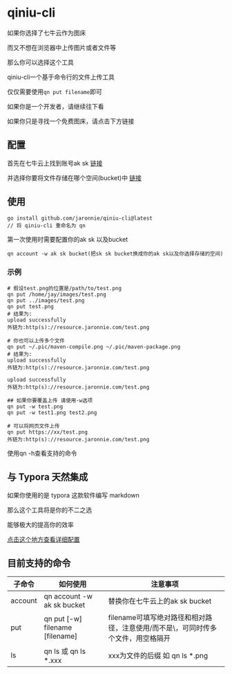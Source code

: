 # qiniu-cli

如果你选择了七牛云作为图床

而又不想在浏览器中上传图片或者文件等

那么你可以选择这个工具

qiniu-cli一个基于命令行的文件上传工具

仅仅需要使用`qn put filename`即可

如果你是一个开发者，请继续往下看

如果你只是寻找一个免费图床，请点击下方链接

## 配置

首先在七牛云上找到账号ak sk [链接](https://portal.qiniu.com/user/key)

并选择你要将文件存储在哪个空间(bucket)中 [链接](https://portal.qiniu.com/kodo/bucket)

## 使用

```shell
go install github.com/jaronnie/qiniu-cli@latest
// 将 qiniu-cli 重命名为 qn
```


第一次使用时需要配置你的ak sk 以及bucket

`qn account -w ak sk bucket(把sk sk bucket换成你的ak sk以及你选择存储的空间)`

### 示例

```shell
# 假设test.png的位置是/path/to/test.png
qn put /home/jay/images/test.png
qn put ../images/test.png
qn put test.png
# 结果为:
upload successfully
外链为:http(s)://resource.jaronnie.com/test.png

# 你也可以上传多个文件
qn put ~/.pic/maven-compile.png ~/.pic/maven-package.png
# 结果为:
upload successfully
外链为:http(s)://resource.jaronnie.com/test.png

upload successfully
外链为:http(s)://resource.jaronnie.com/test.png

## 如果你要覆盖上传 请使用-w选项
qn put -w test.png
qn put -w test1.png test2.png

# 可以将网页文件上传
qn put https://xx/test.png
外链为:http(s)://resource.jaronnie.com/test.png
```

使用qn -h查看支持的命令

## 与 Typora 天然集成

如果你使用的是 typora 这款软件编写 markdown 

那么这个工具将是你的不二之选

能够极大的提高你的效率

[点击这个地方查看详细配置](docs/typora.md)

## 目前支持的命令

| 子命令  | 如何使用                   | 注意事项                                                     |
| ------- | -------------------------- | ------------------------------------------------------------ |
| account | qn account -w ak sk bucket | 替换你在七牛云上的ak sk bucket                               |
| put     | qn put [-w] filename [filename] | filename可填写绝对路径和相对路径，注意使用/而不是\，可同时传多个文件，用空格隔开 |
| ls      | qn ls 或 qn ls *.xxx       | xxx为文件的后缀 如 qn ls *.png                               |
